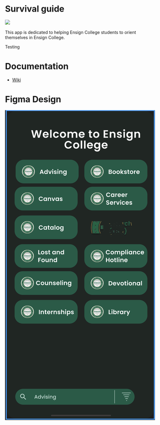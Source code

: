 # Survival guide

[![](https://dcbadge.vercel.app/api/server/jaavNtrG)](https://discord.gg/jaavNtrG)



This app is dedicated to helping Ensign College students to orient themselves in Ensign College. 

Testing


# Documentation
- [Wiki](https://github.com/Ensign-College/survival-guide/wiki)

# Figma Design 

![Figma Design](image-1.png)